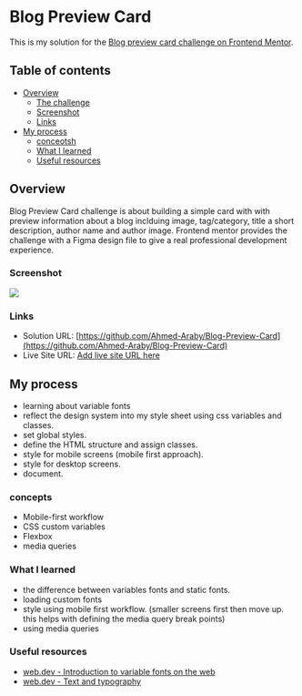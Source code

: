 # Blog Preview Card

This is my solution for the [Blog preview card challenge on Frontend Mentor](https://www.frontendmentor.io/challenges/blog-preview-card-ckPaj01IcS). 

## Table of contents

- [Overview](#overview)
  - [The challenge](#the-challenge)
  - [Screenshot](#screenshot)
  - [Links](#links)
- [My process](#my-process)
  - [conceotsh](#concepts)
  - [What I learned](#what-i-learned)
  - [Useful resources](#useful-resources)


## Overview

Blog Preview Card challenge is about building a simple card with with preview information about a blog inclduing image, tag/category, title a short description, author name and author image. Frontend mentor provides the challenge with a Figma design file to give a real professional development experience.

### Screenshot

![](./screenshot.jpg)

### Links

- Solution URL: [https://github.com/Ahmed-Araby/Blog-Preview-Card](https://github.com/Ahmed-Araby/Blog-Preview-Card)
- Live Site URL: [Add live site URL here](https://your-live-site-url.com)

## My process
- learning about variable fonts
- reflect the design system into my style sheet using css variables and classes.
- set global styles.
- define the HTML structure and assign classes.
- style for mobile screens (mobile first approach).
- style for desktop screens.
- document.

### concepts

- Mobile-first workflow
- CSS custom variables
- Flexbox
- media queries


### What I learned
* the difference between variables fonts and static fonts.
* loading custom fonts
* style using mobile first workflow. (smaller screens first then move up. this helps with defining the media query break points)
* using media queries

### Useful resources
- [web.dev - Introduction to variable fonts on the web](https://web.dev/articles/variable-fonts)
- [web.dev - Text and typography](https://web.dev/learn/css/typography)
